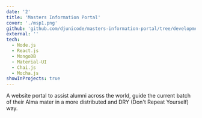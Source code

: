 ```yaml
---
date: '2'
title: 'Masters Information Portal'
cover: './msp1.png'
github: 'github.com/djunicode/masters-information-portal/tree/development'
external: ''
tech:
  - Node.js
  - React.js
  - MongoDB
  - Material-UI
  - Chai.js
  - Mocha.js
showInProjects: true
---
```


A website portal to assist alumni across the world, guide the current batch of their Alma mater in a more distributed and DRY (Don't Repeat Yourself) way.
